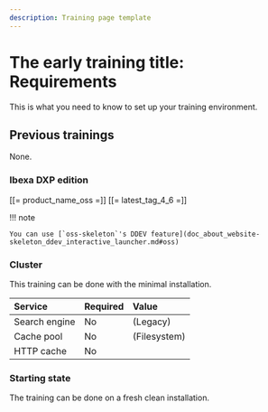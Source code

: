 ```yaml
---
description: Training page template
---
```


# The early training title: Requirements

This is what you need to know to set up your training environment.

## Previous trainings

None.

### Ibexa DXP edition

[[= product_name_oss =]] [[= latest_tag_4_6 =]]

!!! note

    You can use [`oss-skeleton`'s DDEV feature](doc_about_website-skeleton_ddev_interactive_launcher.md#oss)

### Cluster

This training can be done with the minimal installation.

| Service       | Required | Value        |
|:--------------|:---------|:-------------|
| Search engine | No       | (Legacy)     |
| Cache pool    | No       | (Filesystem) |
| HTTP cache    | No       |              |

### Starting state

The training can be done on a fresh clean installation.
